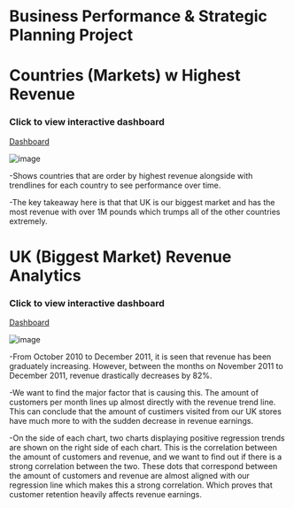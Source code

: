 # Business Performance & Strategic Planning Project

# Countries (Markets) w Highest Revenue

### Click to view interactive dashboard

[Dashboard](https://public.tableau.com/app/profile/chadwick.jeanmary/viz/OnlineRetailData_17034960484540/Dashboard6)

![image](https://github.com/user-attachments/assets/0527fe44-7a65-43fd-94aa-cef45727ca6c)


-Shows countries that are order by highest revenue alongside with trendlines for each country to see performance over time.


-The key takeaway here is that that UK is our biggest market and has the most revenue with over 1M pounds which trumps all of the other countries extremely.


# UK (Biggest Market) Revenue Analytics

### Click to view interactive dashboard

[Dashboard](https://public.tableau.com/app/profile/chadwick.jeanmary/viz/OnlineRetailData_17034960484540/Dashboard12)

![image](https://github.com/user-attachments/assets/cb0beca3-a03a-4ee5-9db3-e4867e001a14)


-From October 2010 to December 2011, it is seen that revenue has been graduately increasing. However, between the months on November 2011 to December 2011, revenue drastically decreases by 82%.


-We want to find the major factor that is causing this. The amount of customers per month lines up almost directly with the revenue trend line. This can conclude that the amount of custimers visited from our UK stores have much more to with the sudden decrease in revenue earnings.


-On the side of each chart, two charts displaying positive regression trends are shown on the right side of each chart. This is the correlation between the amount of customers and revenue, and we want to find out if there is a strong correlation between the two. These dots that correspond between the amount of customers and revenue are almost aligned with our regression line which makes this a strong correlation. Which proves that customer retention heavily affects revenue earnings.
